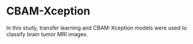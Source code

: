 # CBAM-Xception
In this study, transfer learning and CBAM-Xception models were used to classify brain tumor MRI images. 
